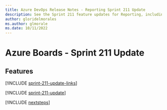 ```yaml
---
title: Azure DevOps Release Notes - Reporting Sprint 211 Update
description: See the Sprint 211 feature updates for Reporting, including next steps.
author: gloridelmorales
ms.author: glmorale
ms.date: 10/11/2022
---
```


# Azure Boards - Sprint 211 Update

## Features

[!INCLUDE [sprint-211-update-links](../includes/boards/sprint-211-update-links.md)]

[!INCLUDE [sprint-211-update](../includes/boards/sprint-211-update.md)]

[!INCLUDE [nextsteps](../includes/nextsteps.md)]